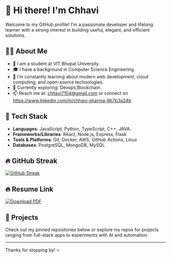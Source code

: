 # 👋 Hi there! I'm Chhavi

Welcome to my GitHub profile! I'm a passionate developer and lifelong learner with a strong interest in building useful, elegant, and efficient solutions.

## 👨‍💻 About Me

- 💼 I am a student at VIT Bhopal University.
- 🎓 I have a background in Computer Science Engineering.  
- 🧠 I’m constantly learning about modern web development, cloud computing, and open-source technologies.
- 🌱 Currently exploring: Devops,Blockchain.
- 📫 Reach me at: chhavi7104@gmail.com or connect on https://www.linkedin.com/in/chhavi-sharma-8b7b3a24b
## 🔧 Tech Stack

- **Languages**: JavaScript, Python, TypeScript, C++, JAVA.
- **Frameworks/Libraries**: React, Node.js, Express, Flask
- **Tools & Platforms**: Git, Docker, AWS, GitHub Actions, Linux
- **Databases**: PostgreSQL, MongoDB, MySQL


## 🔥 GitHub Streak

[![GitHub Streak](https://streak-stats.demolab.com/?user=chhavi7104&theme=radical&cache=clear1)](https://streak-stats.demolab.com/?user=chhavi7104)

## 🔥  Resume Link
[![Download PDF](https://img.shields.io/badge/View-PDF-red)](./Resume%20Chhavi_22BCE10560.pdf)
## 📂 Projects

Check out my pinned repositories below or explore my repos for projects ranging from full-stack apps to experiments with AI and automation.

---

Thanks for stopping by! ⭐

